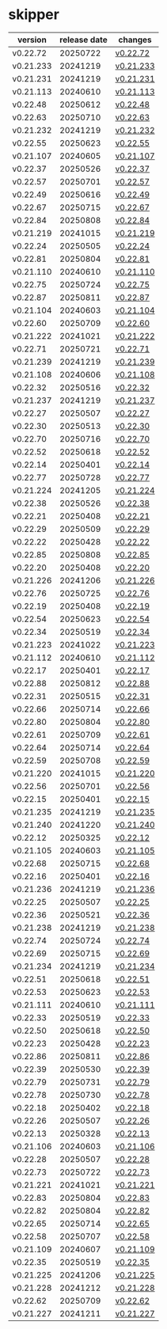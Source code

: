 # skipper	


|version|release date|changes|
|---|---|---|
|v0.22.72|20250722|[v0.22.72](./v0.22.72-20250722.md)|
|v0.21.233|20241219|[v0.21.233](./v0.21.233-20241219.md)|
|v0.21.231|20241219|[v0.21.231](./v0.21.231-20241219.md)|
|v0.21.113|20240610|[v0.21.113](./v0.21.113-20240610.md)|
|v0.22.48|20250612|[v0.22.48](./v0.22.48-20250612.md)|
|v0.22.63|20250710|[v0.22.63](./v0.22.63-20250710.md)|
|v0.21.232|20241219|[v0.21.232](./v0.21.232-20241219.md)|
|v0.22.55|20250623|[v0.22.55](./v0.22.55-20250623.md)|
|v0.21.107|20240605|[v0.21.107](./v0.21.107-20240605.md)|
|v0.22.37|20250526|[v0.22.37](./v0.22.37-20250526.md)|
|v0.22.57|20250701|[v0.22.57](./v0.22.57-20250701.md)|
|v0.22.49|20250616|[v0.22.49](./v0.22.49-20250616.md)|
|v0.22.67|20250715|[v0.22.67](./v0.22.67-20250715.md)|
|v0.22.84|20250808|[v0.22.84](./v0.22.84-20250808.md)|
|v0.21.219|20241015|[v0.21.219](./v0.21.219-20241015.md)|
|v0.22.24|20250505|[v0.22.24](./v0.22.24-20250505.md)|
|v0.22.81|20250804|[v0.22.81](./v0.22.81-20250804.md)|
|v0.21.110|20240610|[v0.21.110](./v0.21.110-20240610.md)|
|v0.22.75|20250724|[v0.22.75](./v0.22.75-20250724.md)|
|v0.22.87|20250811|[v0.22.87](./v0.22.87-20250811.md)|
|v0.21.104|20240603|[v0.21.104](./v0.21.104-20240603.md)|
|v0.22.60|20250709|[v0.22.60](./v0.22.60-20250709.md)|
|v0.21.222|20241021|[v0.21.222](./v0.21.222-20241021.md)|
|v0.22.71|20250721|[v0.22.71](./v0.22.71-20250721.md)|
|v0.21.239|20241219|[v0.21.239](./v0.21.239-20241219.md)|
|v0.21.108|20240606|[v0.21.108](./v0.21.108-20240606.md)|
|v0.22.32|20250516|[v0.22.32](./v0.22.32-20250516.md)|
|v0.21.237|20241219|[v0.21.237](./v0.21.237-20241219.md)|
|v0.22.27|20250507|[v0.22.27](./v0.22.27-20250507.md)|
|v0.22.30|20250513|[v0.22.30](./v0.22.30-20250513.md)|
|v0.22.70|20250716|[v0.22.70](./v0.22.70-20250716.md)|
|v0.22.52|20250618|[v0.22.52](./v0.22.52-20250618.md)|
|v0.22.14|20250401|[v0.22.14](./v0.22.14-20250401.md)|
|v0.22.77|20250728|[v0.22.77](./v0.22.77-20250728.md)|
|v0.21.224|20241205|[v0.21.224](./v0.21.224-20241205.md)|
|v0.22.38|20250526|[v0.22.38](./v0.22.38-20250526.md)|
|v0.22.21|20250408|[v0.22.21](./v0.22.21-20250408.md)|
|v0.22.29|20250509|[v0.22.29](./v0.22.29-20250509.md)|
|v0.22.22|20250428|[v0.22.22](./v0.22.22-20250428.md)|
|v0.22.85|20250808|[v0.22.85](./v0.22.85-20250808.md)|
|v0.22.20|20250408|[v0.22.20](./v0.22.20-20250408.md)|
|v0.21.226|20241206|[v0.21.226](./v0.21.226-20241206.md)|
|v0.22.76|20250725|[v0.22.76](./v0.22.76-20250725.md)|
|v0.22.19|20250408|[v0.22.19](./v0.22.19-20250408.md)|
|v0.22.54|20250623|[v0.22.54](./v0.22.54-20250623.md)|
|v0.22.34|20250519|[v0.22.34](./v0.22.34-20250519.md)|
|v0.21.223|20241022|[v0.21.223](./v0.21.223-20241022.md)|
|v0.21.112|20240610|[v0.21.112](./v0.21.112-20240610.md)|
|v0.22.17|20250401|[v0.22.17](./v0.22.17-20250401.md)|
|v0.22.88|20250812|[v0.22.88](./v0.22.88-20250812.md)|
|v0.22.31|20250515|[v0.22.31](./v0.22.31-20250515.md)|
|v0.22.66|20250714|[v0.22.66](./v0.22.66-20250714.md)|
|v0.22.80|20250804|[v0.22.80](./v0.22.80-20250804.md)|
|v0.22.61|20250709|[v0.22.61](./v0.22.61-20250709.md)|
|v0.22.64|20250714|[v0.22.64](./v0.22.64-20250714.md)|
|v0.22.59|20250708|[v0.22.59](./v0.22.59-20250708.md)|
|v0.21.220|20241015|[v0.21.220](./v0.21.220-20241015.md)|
|v0.22.56|20250701|[v0.22.56](./v0.22.56-20250701.md)|
|v0.22.15|20250401|[v0.22.15](./v0.22.15-20250401.md)|
|v0.21.235|20241219|[v0.21.235](./v0.21.235-20241219.md)|
|v0.21.240|20241220|[v0.21.240](./v0.21.240-20241220.md)|
|v0.22.12|20250325|[v0.22.12](./v0.22.12-20250325.md)|
|v0.21.105|20240603|[v0.21.105](./v0.21.105-20240603.md)|
|v0.22.68|20250715|[v0.22.68](./v0.22.68-20250715.md)|
|v0.22.16|20250401|[v0.22.16](./v0.22.16-20250401.md)|
|v0.21.236|20241219|[v0.21.236](./v0.21.236-20241219.md)|
|v0.22.25|20250507|[v0.22.25](./v0.22.25-20250507.md)|
|v0.22.36|20250521|[v0.22.36](./v0.22.36-20250521.md)|
|v0.21.238|20241219|[v0.21.238](./v0.21.238-20241219.md)|
|v0.22.74|20250724|[v0.22.74](./v0.22.74-20250724.md)|
|v0.22.69|20250715|[v0.22.69](./v0.22.69-20250715.md)|
|v0.21.234|20241219|[v0.21.234](./v0.21.234-20241219.md)|
|v0.22.51|20250618|[v0.22.51](./v0.22.51-20250618.md)|
|v0.22.53|20250623|[v0.22.53](./v0.22.53-20250623.md)|
|v0.21.111|20240610|[v0.21.111](./v0.21.111-20240610.md)|
|v0.22.33|20250519|[v0.22.33](./v0.22.33-20250519.md)|
|v0.22.50|20250618|[v0.22.50](./v0.22.50-20250618.md)|
|v0.22.23|20250428|[v0.22.23](./v0.22.23-20250428.md)|
|v0.22.86|20250811|[v0.22.86](./v0.22.86-20250811.md)|
|v0.22.39|20250530|[v0.22.39](./v0.22.39-20250530.md)|
|v0.22.79|20250731|[v0.22.79](./v0.22.79-20250731.md)|
|v0.22.78|20250730|[v0.22.78](./v0.22.78-20250730.md)|
|v0.22.18|20250402|[v0.22.18](./v0.22.18-20250402.md)|
|v0.22.26|20250507|[v0.22.26](./v0.22.26-20250507.md)|
|v0.22.13|20250328|[v0.22.13](./v0.22.13-20250328.md)|
|v0.21.106|20240603|[v0.21.106](./v0.21.106-20240603.md)|
|v0.22.28|20250507|[v0.22.28](./v0.22.28-20250507.md)|
|v0.22.73|20250722|[v0.22.73](./v0.22.73-20250722.md)|
|v0.21.221|20241021|[v0.21.221](./v0.21.221-20241021.md)|
|v0.22.83|20250804|[v0.22.83](./v0.22.83-20250804.md)|
|v0.22.82|20250804|[v0.22.82](./v0.22.82-20250804.md)|
|v0.22.65|20250714|[v0.22.65](./v0.22.65-20250714.md)|
|v0.22.58|20250707|[v0.22.58](./v0.22.58-20250707.md)|
|v0.21.109|20240607|[v0.21.109](./v0.21.109-20240607.md)|
|v0.22.35|20250519|[v0.22.35](./v0.22.35-20250519.md)|
|v0.21.225|20241206|[v0.21.225](./v0.21.225-20241206.md)|
|v0.21.228|20241212|[v0.21.228](./v0.21.228-20241212.md)|
|v0.22.62|20250709|[v0.22.62](./v0.22.62-20250709.md)|
|v0.21.227|20241211|[v0.21.227](./v0.21.227-20241211.md)|
